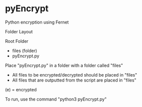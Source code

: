 # pyEncrypt
Python encryption using Fernet

Folder Layout

Root Folder
  - files (folder)
  - pyEncrypt.py


Place "pyEncrypt.py" in a folder with a folder called "files"
  * All files to be encrypted/decrypted should be placed in "files"
  * All files that are outputted from the script are placed in "files"

(e) = encrypted


To run, use the command "python3 pyEncrypt.py"
